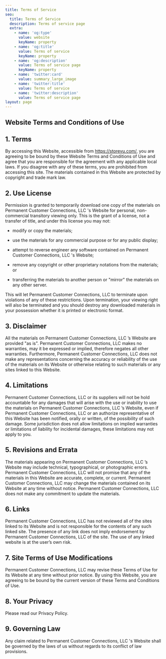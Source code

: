 ```yaml
---
title: Terms of Service
seo:
  title: Terms of Service
  description: Terms of service page
  extra:
    - name: 'og:type'
      value: website
      keyName: property
    - name: 'og:title'
      value: Terms of service
      keyName: property
    - name: 'og:description'
      value: Terms of service page
      keyName: property
    - name: 'twitter:card'
      value: summary_large_image
    - name: 'twitter:title'
      value: Terms of service
    - name: 'twitter:description'
      value: Terms of service page
layout: page
---
```

## Website Terms and Conditions of Use

## 1. Terms

By accessing this Website, accessible from https://storevu.com/, you are agreeing to be bound by these Website Terms and Conditions of Use and agree that you are responsible for the agreement with any applicable local laws. If you disagree with any of these terms, you are prohibited from accessing this site. The materials contained in this Website are protected by copyright and trade mark law.

## 2. Use License

Permission is granted to temporarily download one copy of the materials on Permanent Customer Connections, LLC 's Website for personal, non-commercial transitory viewing only. This is the grant of a license, not a transfer of title, and under this license you may not:

*   modify or copy the materials;

*   use the materials for any commercial purpose or for any public display;

*   attempt to reverse engineer any software contained on Permanent Customer Connections, LLC 's Website;

*   remove any copyright or other proprietary notations from the materials; or

*   transferring the materials to another person or "mirror" the materials on any other server.

This will let Permanent Customer Connections, LLC to terminate upon violations of any of these restrictions. Upon termination, your viewing right will also be terminated and you should destroy any downloaded materials in your possession whether it is printed or electronic format.

## 3. Disclaimer

All the materials on Permanent Customer Connections, LLC ’s Website are provided "as is". Permanent Customer Connections, LLC makes no warranties, may it be expressed or implied, therefore negates all other warranties. Furthermore, Permanent Customer Connections, LLC does not make any representations concerning the accuracy or reliability of the use of the materials on its Website or otherwise relating to such materials or any sites linked to this Website.

## 4. Limitations

Permanent Customer Connections, LLC or its suppliers will not be hold accountable for any damages that will arise with the use or inability to use the materials on Permanent Customer Connections, LLC ’s Website, even if Permanent Customer Connections, LLC or an authorize representative of this Website has been notified, orally or written, of the possibility of such damage. Some jurisdiction does not allow limitations on implied warranties or limitations of liability for incidental damages, these limitations may not apply to you.

## 5. Revisions and Errata

The materials appearing on Permanent Customer Connections, LLC ’s Website may include technical, typographical, or photographic errors. Permanent Customer Connections, LLC will not promise that any of the materials in this Website are accurate, complete, or current. Permanent Customer Connections, LLC may change the materials contained on its Website at any time without notice. Permanent Customer Connections, LLC does not make any commitment to update the materials.

## 6. Links

Permanent Customer Connections, LLC has not reviewed all of the sites linked to its Website and is not responsible for the contents of any such linked site. The presence of any link does not imply endorsement by Permanent Customer Connections, LLC of the site. The use of any linked website is at the user’s own risk.

## 7. Site Terms of Use Modifications

Permanent Customer Connections, LLC may revise these Terms of Use for its Website at any time without prior notice. By using this Website, you are agreeing to be bound by the current version of these Terms and Conditions of Use.

## 8. Your Privacy

Please read our Privacy Policy.

## 9. Governing Law

Any claim related to Permanent Customer Connections, LLC 's Website shall be governed by the laws of us without regards to its conflict of law provisions.
